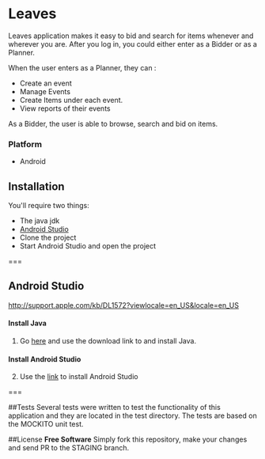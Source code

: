 # Leaves
Leaves application makes it easy to bid and search for items whenever and wherever you are. After you log in, you could either enter as a Bidder or as a Planner.

When the user enters as a Planner, they can :
* Create an event
* Manage Events
* Create Items under each event.
* View reports of their events

As a Bidder, the user is able to browse, search and bid on items.

### Platform

* Android

## Installation

You'll require two things:
* The java jdk
* [Android Studio](#mac-os-x)
* Clone the project
* Start Android Studio and open the project

===

## Android Studio

http://support.apple.com/kb/DL1572?viewlocale=en_US&locale=en_US

#### Install Java

1) Go [here](http://support.apple.com/kb/DL1572?viewlocale=en_US&locale=en_US) and use the download link to and install Java.

#### Install Android Studio

2) Use the [link](http://developer.android.com/sdk/index.html) to install Android Studio


===

##Tests
Several tests were written to test the functionality of this application and they are located in the test directory.
The tests are based on the MOCKITO unit test.

##License
**Free Software** 
Simply fork this repository, make your changes and send PR to the STAGING branch.



